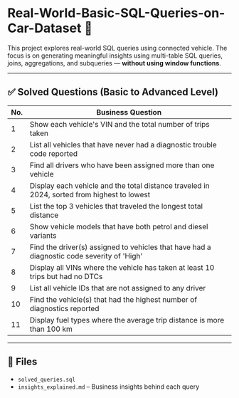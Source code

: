 # Real-World-Basic-SQL-Queries-on-Car-Dataset 🚗

This project explores real-world SQL queries using connected vehicle. The focus is on generating meaningful insights using multi-table SQL queries, joins, aggregations, and subqueries — **without using window functions**.

---

## ✅ Solved Questions (Basic to Advanced Level)

| No. | Business Question |
|-----|--------------------|
| 1 | Show each vehicle's VIN and the total number of trips taken |
| 2 | List all vehicles that have never had a diagnostic trouble code reported |
| 3 | Find all drivers who have been assigned more than one vehicle |
| 4 | Display each vehicle and the total distance traveled in 2024, sorted from highest to lowest |
| 5 | List the top 3 vehicles that traveled the longest total distance |
| 6 | Show vehicle models that have both petrol and diesel variants |
| 7 | Find the driver(s) assigned to vehicles that have had a diagnostic code severity of 'High' |
| 8 | Display all VINs where the vehicle has taken at least 10 trips but had no DTCs |
| 9 | List all vehicle IDs that are not assigned to any driver |
| 10 | Find the vehicle(s) that had the highest number of diagnostics reported |
| 11 | Display fuel types where the average trip distance is more than 100 km |

---

## 📁 Files

- `solved_queries.sql`
- `insights_explained.md` – Business insights behind each query
